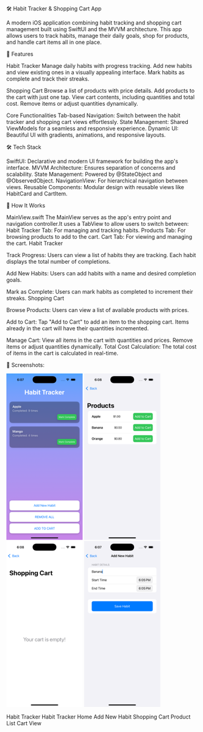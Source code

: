 🛠️ Habit Tracker & Shopping Cart App

A modern iOS application combining habit tracking and shopping cart management built using SwiftUI and the MVVM architecture. This app allows users to track habits, manage their daily goals, shop for products, and handle cart items all in one place.

🚀 Features

Habit Tracker
Manage daily habits with progress tracking.
Add new habits and view existing ones in a visually appealing interface.
Mark habits as complete and track their streaks.

Shopping Cart
Browse a list of products with price details.
Add products to the cart with just one tap.
View cart contents, including quantities and total cost.
Remove items or adjust quantities dynamically.

Core Functionalities
Tab-based Navigation: Switch between the habit tracker and shopping cart views effortlessly.
State Management: Shared ViewModels for a seamless and responsive experience.
Dynamic UI: Beautiful UI with gradients, animations, and responsive layouts.

🛠️ Tech Stack

SwiftUI: Declarative and modern UI framework for building the app's interface.
MVVM Architecture: Ensures separation of concerns and scalability.
State Management: Powered by @StateObject and @ObservedObject.
NavigationView: For hierarchical navigation between views.
Reusable Components: Modular design with reusable views like HabitCard and CartItem.

 📖 How It Works

MainView.swift
The MainView serves as the app's entry point and navigation controller.It uses a TabView to allow users to switch between:
Habit Tracker Tab: For managing and tracking habits.
Products Tab: For browsing products to add to the cart.
Cart Tab: For viewing and managing the cart.
Habit Tracker

Track Progress:
Users can view a list of habits they are tracking.
Each habit displays the total number of completions.

Add New Habits:
Users can add habits with a name and desired completion goals.

Mark as Complete:
Users can mark habits as completed to increment their streaks.
Shopping Cart

Browse Products:
Users can view a list of available products with prices.

Add to Cart:
Tap "Add to Cart" to add an item to the shopping cart.
Items already in the cart will have their quantities incremented.

Manage Cart:
View all items in the cart with quantities and prices.
Remove items or adjust quantities dynamically.
Total Cost Calculation:
The total cost of items in the cart is calculated in real-time.

📱 Screenshots:
<p float="left">
  <img src="https://github.com/sasankkukalakunta/HabitTrackerApp/blob/main/homeScreen_habit_tracker.png" width="200" />
  <img src="https://github.com/sasankkukalakunta/HabitTrackerApp/blob/main/ProductlistView.png" width="200" />
 <img src="https://github.com/sasankkukalakunta/HabitTrackerApp/blob/main/Shopping%20CartView.png" width="200" />
   <img src="https://github.com/sasankkukalakunta/HabitTrackerApp/blob/main/AddnewHabitView.png" width="200" />

</p>

Habit Tracker
Habit Tracker Home	Add New Habit
Shopping Cart
Product List	Cart View
